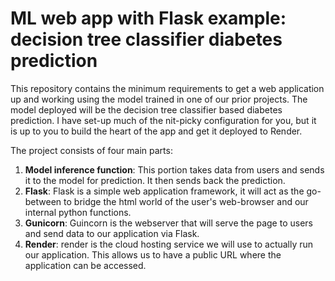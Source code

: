 # ML web app with Flask example: decision tree classifier diabetes prediction

This repository contains the minimum requirements to get a web application up and working using the model trained in one of our prior projects. The model deployed will be the decision tree classifier based diabetes prediction. I have set-up much of the nit-picky configuration for you, but it is up to you to build the heart of the app and get it deployed to Render.

The project consists of four main parts:

1. **Model inference function**: This portion takes data from users and sends it to the model for prediction. It then sends back the prediction.
2. **Flask**: Flask is a simple web application framework, it will act as the go-between to bridge the html world of the user's web-browser and our internal python functions.
3. **Gunicorn**: Guincorn is the webserver that will serve the page to users and send data to our application via Flask.
4. **Render**: render is the cloud hosting service we will use to actually run our application. This allows us to have a public URL where the application can be accessed.